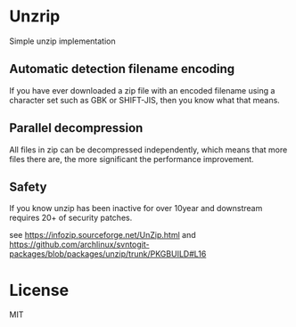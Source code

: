 
# Unzrip

Simple unzip implementation

## Automatic detection filename encoding

If you have ever downloaded a zip file with
an encoded filename using a character set such as GBK or SHIFT-JIS,
then you know what that means.

##  Parallel decompression

All files in zip can be decompressed independently,
which means that more files there are,
the more significant the performance improvement.

## Safety

If you know unzip has been inactive for over 10year
and downstream requires 20+ of security patches.

see https://infozip.sourceforge.net/UnZip.html
and https://github.com/archlinux/svntogit-packages/blob/packages/unzip/trunk/PKGBUILD#L16

# License

MIT